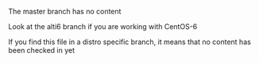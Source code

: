 The master branch has no content

Look at the alti6 branch if you are working with CentOS-6

If you find this file in a distro specific branch, it means that no content has been checked in yet
